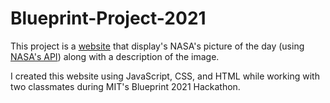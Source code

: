 # Blueprint-Project-2021
This project is a [website](https://blueprint-project-2021-tan-theta.sayansisodiya.repl.co/) that display's NASA's picture of the day (using [NASA's API](https://api.nasa.gov/)) along with a description of the image.

I created this website using JavaScript, CSS, and HTML while working with two classmates during MIT's Blueprint 2021 Hackathon.
